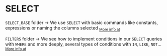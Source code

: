 # SELECT

`SELECT_BASE` folder -> We use `SELECT` with basic commands like constants, expressions or naming the columns selected <sub>[More info at](SELECT_BASE/README.md)</sub>

`FILTERS` folder -> We see how to implement conditions in our `SELECT` queries with `WHERE` and more deeply, several types of conditions with `IN`, `LIKE`, `NOT`... <sub>[More info at](FILTERS/README.md)</sub>
